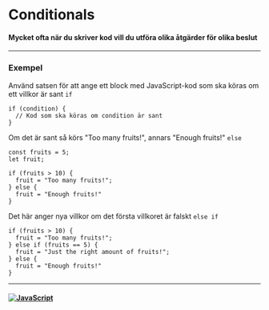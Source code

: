 # Conditionals

#### Mycket ofta när du skriver kod vill du utföra olika åtgärder för olika beslut

---

### Exempel

Använd satsen för att ange ett block med JavaScript-kod som ska köras om ett villkor är sant `if`

```
if (condition) {
  // Kod som ska köras om condition är sant
}
```

Om det är sant så körs "Too many fruits!", annars "Enough fruits!" `else`

```
const fruits = 5;
let fruit;

if (fruits > 10) {
  fruit = "Too many fruits!";
} else {
  fruit = "Enough fruits!"
}
```

Det här anger nya villkor om det första villkoret är falskt `else if`

```
if (fruits > 10) {
  fruit = "Too many fruits!";
} else if (fruits == 5) {
  fruit = "Just the right amount of fruits!";
} else {
  fruit = "Enough fruits!"
}
```

---

#### <a href="/README.md">![JavaScript](https://img.shields.io/badge/JavaScript-⬅️-332c00?style=for-the-badge&logo=JavaScript)</a>
